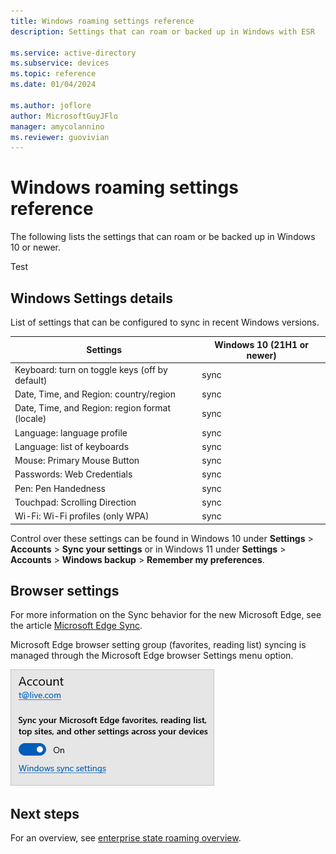 ```yaml
---
title: Windows roaming settings reference
description: Settings that can roam or backed up in Windows with ESR

ms.service: active-directory
ms.subservice: devices
ms.topic: reference
ms.date: 01/04/2024

ms.author: joflore
author: MicrosoftGuyJFlo
manager: amycolannino
ms.reviewer: guovivian
---
```


# Windows roaming settings reference

The following lists the settings that can roam or be backed up in Windows 10 or newer.

Test

## Windows Settings details

List of settings that can be configured to sync in recent Windows versions.

| Settings | Windows 10 (21H1 or newer) |
| --- | --- |
| Keyboard: turn on toggle keys (off by default) | sync |
| Date, Time, and Region: country/region | sync |
| Date, Time, and Region: region format (locale) | sync |
| Language: language profile | sync |
| Language: list of keyboards | sync |
| Mouse: Primary Mouse Button | sync |
| Passwords: Web Credentials | sync |
| Pen: Pen Handedness | sync |
| Touchpad: Scrolling Direction | sync |
| Wi-Fi: Wi-Fi profiles (only WPA) | sync |

Control over these settings can be found in Windows 10 under **Settings** > **Accounts** > **Sync your settings** or in Windows 11 under **Settings** > **Accounts** > **Windows backup** > **Remember my preferences**.

## Browser settings

For more information on the Sync behavior for the new Microsoft Edge, see the article [Microsoft Edge Sync](/deployedge/microsoft-edge-enterprise-sync).

Microsoft Edge browser setting group (favorites, reading list) syncing is managed through the Microsoft Edge browser Settings menu option.

![Account](./media/enterprise-state-roaming-windows-settings-reference/entra-enterprise-state-roaming-edge.png)

## Next steps

For an overview, see [enterprise state roaming overview](./enterprise-state-roaming-enable.md).
